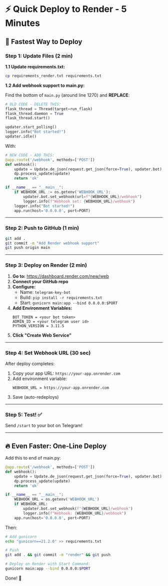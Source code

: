 # ⚡ Quick Deploy to Render - 5 Minutes

## 🎯 Fastest Way to Deploy

### Step 1: Update Files (2 min)

**1.1 Update requirements.txt:**
```bash
cp requirements_render.txt requirements.txt
```

**1.2 Add webhook support to main.py:**

Find the bottom of `main.py` (around line 1270) and **REPLACE**:
```python
# OLD CODE - DELETE THIS:
flask_thread = Thread(target=run_flask)
flask_thread.daemon = True
flask_thread.start()

updater.start_polling()
logger.info("Bot started!")
updater.idle()
```

With:
```python
# NEW CODE - ADD THIS:
@app.route('/webhook', methods=['POST'])
def webhook():
    update = Update.de_json(request.get_json(force=True), updater.bot)
    dp.process_update(update)
    return 'ok'

if __name__ == "__main__":
    if WEBHOOK_URL := os.getenv('WEBHOOK_URL'):
        updater.bot.set_webhook(url=f"{WEBHOOK_URL}/webhook")
        logger.info(f"Webhook set: {WEBHOOK_URL}/webhook")
    logger.info("Bot started!")
    app.run(host='0.0.0.0', port=PORT)
```

---

### Step 2: Push to GitHub (1 min)

```bash
git add .
git commit -m "Add Render webhook support"
git push origin main
```

---

### Step 3: Deploy on Render (2 min)

1. **Go to:** https://dashboard.render.com/new/web
2. **Connect your GitHub repo**
3. **Configure:**
   - Name: `telegram-key-bot`
   - Build: `pip install -r requirements.txt`
   - Start: `gunicorn main:app --bind 0.0.0.0:$PORT`
4. **Add Environment Variables:**
   ```
   BOT_TOKEN = <your bot token>
   ADMIN_ID = <your telegram user id>
   PYTHON_VERSION = 3.11.5
   ```
5. **Click "Create Web Service"**

---

### Step 4: Set Webhook URL (30 sec)

After deploy completes:
1. Copy your app URL: `https://your-app.onrender.com`
2. Add environment variable:
   ```
   WEBHOOK_URL = https://your-app.onrender.com
   ```
3. Save (auto-redeploys)

---

### Step 5: Test! ✅

Send `/start` to your bot on Telegram!

---

## 🔥 Even Faster: One-Line Deploy

Add this to end of main.py:
```python
@app.route('/webhook', methods=['POST'])
def webhook():
    update = Update.de_json(request.get_json(force=True), updater.bot)
    dp.process_update(update)
    return 'ok'

if __name__ == "__main__":
    WEBHOOK_URL = os.getenv('WEBHOOK_URL')
    if WEBHOOK_URL:
        updater.bot.set_webhook(f"{WEBHOOK_URL}/webhook")
        logger.info(f"Webhook: {WEBHOOK_URL}/webhook")
    app.run(host='0.0.0.0', port=PORT)
```

Then:
```bash
# Add gunicorn
echo "gunicorn==21.2.0" >> requirements.txt

# Push
git add . && git commit -m "render" && git push

# Deploy on Render with Start Command:
gunicorn main:app --bind 0.0.0.0:$PORT
```

Done! 🚀
